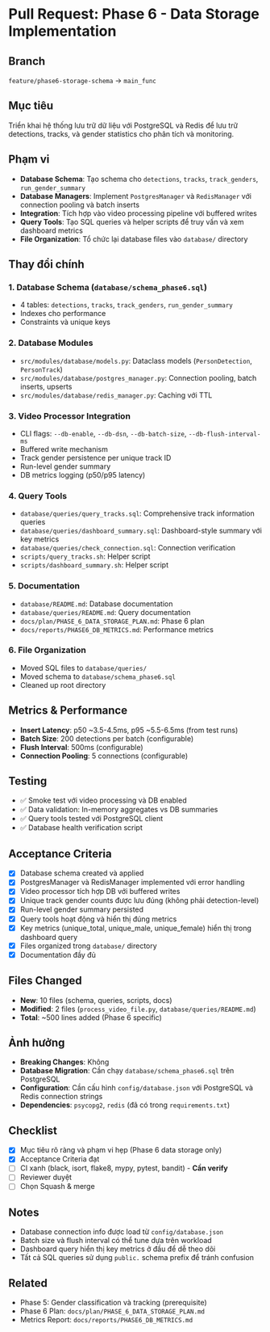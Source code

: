 # Pull Request: Phase 6 - Data Storage Implementation

## Branch
`feature/phase6-storage-schema` → `main_func`

## Mục tiêu
Triển khai hệ thống lưu trữ dữ liệu với PostgreSQL và Redis để lưu trữ detections, tracks, và gender statistics cho phân tích và monitoring.

## Phạm vi
- **Database Schema**: Tạo schema cho `detections`, `tracks`, `track_genders`, `run_gender_summary`
- **Database Managers**: Implement `PostgresManager` và `RedisManager` với connection pooling và batch inserts
- **Integration**: Tích hợp vào video processing pipeline với buffered writes
- **Query Tools**: Tạo SQL queries và helper scripts để truy vấn và xem dashboard metrics
- **File Organization**: Tổ chức lại database files vào `database/` directory

## Thay đổi chính

### 1. Database Schema (`database/schema_phase6.sql`)
- 4 tables: `detections`, `tracks`, `track_genders`, `run_gender_summary`
- Indexes cho performance
- Constraints và unique keys

### 2. Database Modules
- `src/modules/database/models.py`: Dataclass models (`PersonDetection`, `PersonTrack`)
- `src/modules/database/postgres_manager.py`: Connection pooling, batch inserts, upserts
- `src/modules/database/redis_manager.py`: Caching với TTL

### 3. Video Processor Integration
- CLI flags: `--db-enable`, `--db-dsn`, `--db-batch-size`, `--db-flush-interval-ms`
- Buffered write mechanism
- Track gender persistence per unique track ID
- Run-level gender summary
- DB metrics logging (p50/p95 latency)

### 4. Query Tools
- `database/queries/query_tracks.sql`: Comprehensive track information queries
- `database/queries/dashboard_summary.sql`: Dashboard-style summary với key metrics
- `database/queries/check_connection.sql`: Connection verification
- `scripts/query_tracks.sh`: Helper script
- `scripts/dashboard_summary.sh`: Helper script

### 5. Documentation
- `database/README.md`: Database documentation
- `database/queries/README.md`: Query documentation
- `docs/plan/PHASE_6_DATA_STORAGE_PLAN.md`: Phase 6 plan
- `docs/reports/PHASE6_DB_METRICS.md`: Performance metrics

### 6. File Organization
- Moved SQL files to `database/queries/`
- Moved schema to `database/schema_phase6.sql`
- Cleaned up root directory

## Metrics & Performance
- **Insert Latency**: p50 ~3.5-4.5ms, p95 ~5.5-6.5ms (from test runs)
- **Batch Size**: 200 detections per batch (configurable)
- **Flush Interval**: 500ms (configurable)
- **Connection Pooling**: 5 connections (configurable)

## Testing
- ✅ Smoke test với video processing và DB enabled
- ✅ Data validation: In-memory aggregates vs DB summaries
- ✅ Query tools tested với PostgreSQL client
- ✅ Database health verification script

## Acceptance Criteria
- [x] Database schema created và applied
- [x] PostgresManager và RedisManager implemented với error handling
- [x] Video processor tích hợp DB với buffered writes
- [x] Unique track gender counts được lưu đúng (không phải detection-level)
- [x] Run-level gender summary persisted
- [x] Query tools hoạt động và hiển thị đúng metrics
- [x] Key metrics (unique_total, unique_male, unique_female) hiển thị trong dashboard query
- [x] Files organized trong `database/` directory
- [x] Documentation đầy đủ

## Files Changed
- **New**: 10 files (schema, queries, scripts, docs)
- **Modified**: 2 files (`process_video_file.py`, `database/queries/README.md`)
- **Total**: ~500 lines added (Phase 6 specific)

## Ảnh hưởng
- **Breaking Changes**: Không
- **Database Migration**: Cần chạy `database/schema_phase6.sql` trên PostgreSQL
- **Configuration**: Cần cấu hình `config/database.json` với PostgreSQL và Redis connection strings
- **Dependencies**: `psycopg2`, `redis` (đã có trong `requirements.txt`)

## Checklist
- [x] Mục tiêu rõ ràng và phạm vi hẹp (Phase 6 data storage only)
- [x] Acceptance Criteria đạt
- [ ] CI xanh (black, isort, flake8, mypy, pytest, bandit) - **Cần verify**
- [ ] Reviewer duyệt
- [ ] Chọn Squash & merge

## Notes
- Database connection info được load từ `config/database.json`
- Batch size và flush interval có thể tune dựa trên workload
- Dashboard query hiển thị key metrics ở đầu để dễ theo dõi
- Tất cả SQL queries sử dụng `public.` schema prefix để tránh confusion

## Related
- Phase 5: Gender classification và tracking (prerequisite)
- Phase 6 Plan: `docs/plan/PHASE_6_DATA_STORAGE_PLAN.md`
- Metrics Report: `docs/reports/PHASE6_DB_METRICS.md`

